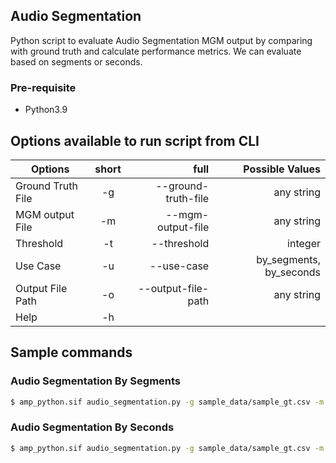 ## Audio Segmentation

Python script to evaluate Audio Segmentation MGM output by comparing with ground truth and calculate performance metrics. We can evaluate based on segments or seconds.

### Pre-requisite 
- Python3.9

## Options available to run script from CLI

| Options   |      short      |  full | Possible Values |
|----------|:-------------:|------:|------:|
| Ground Truth File |  -g | --ground-truth-file | any string |
| MGM output File |  -m | --mgm-output-file | any string |
| Threshold |  -t | --threshold | integer |
| Use Case |  -u | --use-case | by_segments, by_seconds |
| Output File Path |  -o | --output-file-path | any string |
| Help |  -h | | |

## Sample commands

### Audio Segmentation By Segments
```bash
$ amp_python.sif audio_segmentation.py -g sample_data/sample_gt.csv -m sample_data/sample_segments.json -t 2 -u "by_segments" -o outputs
```

### Audio Segmentation By Seconds
```bash
$ amp_python.sif audio_segmentation.py -g sample_data/sample_gt.csv -m sample_data/sample_segments.json -u "by_seconds" -o outputs
```